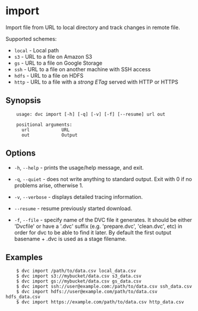 # import

Import file from URL to local directory and track changes in remote file.

Supported schemes:

* `local` - Local path
* `s3` - URL to a file on Amazon S3
* `gs` - URL to a file on Google Storage
* `ssh` - URL to a file on another machine with SSH access
* `hdfs` - URL to a file on HDFS
* `http` - URL to a file with a _strong ETag_ served with HTTP or HTTPS

## Synopsis

```usage
    usage: dvc import [-h] [-q] [-v] [-f] [--resume] url out

    positional arguments:
      url            URL
      out            Output
```

## Options

* `-h`, `--help` - prints the usage/help message, and exit.

* `-q`, `--quiet` - does not write anything to standard output. Exit with 0 if
  no problems arise, otherwise 1.

* `-v`, `--verbose` - displays detailed tracing information.

* `--resume` - resume previously started download.

* `-f`, `--file` - specify name of the DVC file it generates. It should be 
  either 'Dvcfile' or have a '.dvc' suffix (e.g. 'prepare.dvc', 'clean.dvc', etc) 
  in order for dvc to be able to find it later. By default the first output 
  basename + .dvc is used as a stage filename.

## Examples

```dvc
    $ dvc import /path/to/data.csv local_data.csv
    $ dvc import s3://mybucket/data.csv s3_data.csv
    $ dvc import gs://mybucket/data.csv gs_data.csv
    $ dvc import ssh://user@example.com:/path/to/data.csv ssh_data.csv
    $ dvc import hdfs://user@example.com/path/to/data.csv hdfs_data.csv
    $ dvc import https://example.com/path/to/data.csv http_data.csv
```
